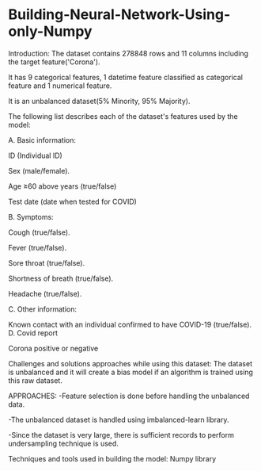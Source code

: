 # Building-Neural-Network-Using-only-Numpy

Introduction:
The dataset contains 278848 rows and 11 columns including the target feature('Corona').

It has 9 categorical features, 1 datetime feature classified as categorical feature and 1 numerical feature.

It is an unbalanced dataset(5% Minority, 95% Majority).


The following list describes each of the dataset's features used by the model:

A. Basic information:

ID (Individual ID)

Sex (male/female).

Age ≥60 above years (true/false)

Test date (date when tested for COVID)

B. Symptoms:

Cough (true/false).

Fever (true/false).

Sore throat (true/false).

Shortness of breath (true/false).

Headache (true/false).

C. Other information:

Known contact with an individual confirmed to have COVID-19 (true/false).
D. Covid report

Corona positive or negative


Challenges and solutions approaches while using this dataset:
The dataset is unbalanced and it will create a bias model if an algorithm is trained using this raw dataset.

APPROACHES: 
-Feature selection is done before handling the unbalanced data.

-The unbalanced dataset is handled using imbalanced-learn library.

-Since the dataset is very large, there is sufficient records to perform undersampling technique is used.

Techniques and tools used in building the model:
Numpy library
